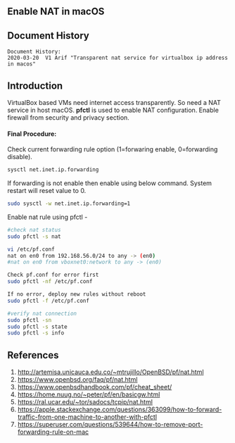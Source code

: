 ## Enable NAT in macOS



## Document History

```
Document History:
2020-03-20	V1 Arif "Transparent nat service for virtualbox ip address in macos"
```



## Introduction

VirtualBox based VMs need internet access transparently. So need a NAT service in host macOS. **pfctl** is used to enable NAT configuration. Enable firewall from security and privacy section. 



#### Final Procedure:

Check current forwarding rule option (1=forwaring enable, 0=forwarding disable). 

```bash
sysctl net.inet.ip.forwarding 
```



If forwarding is not enable then enable using below command. System restart will reset value to 0.

```bash
sudo sysctl -w net.inet.ip.forwarding=1
```



Enable nat rule using pfctl -

```bash
#check nat status
sudo pfctl -s nat

vi /etc/pf.conf
nat on en0 from 192.168.56.0/24 to any -> (en0)
#nat on en0 from vboxnet0:network to any -> (en0)

Check pf.conf for error first
sudo pfctl -nf /etc/pf.conf

If no error, deploy new rules without reboot
sudo pfctl -f /etc/pf.conf

#verify nat connection
sudo pfctl -sn
sudo pfctl -s state
sudo pfctl -s info
```



## References

1. http://artemisa.unicauca.edu.co/~mtrujillo/OpenBSD/pf/nat.html
2. https://www.openbsd.org/faq/pf/nat.html
3. https://www.openbsdhandbook.com/pf/cheat_sheet/
4. https://home.nuug.no/~peter/pf/en/basicgw.html
5. https://ral.ucar.edu/~tor/sadocs/tcpip/nat.html
6. https://apple.stackexchange.com/questions/363099/how-to-forward-traffic-from-one-machine-to-another-with-pfctl
7. https://superuser.com/questions/539644/how-to-remove-port-forwarding-rule-on-mac

